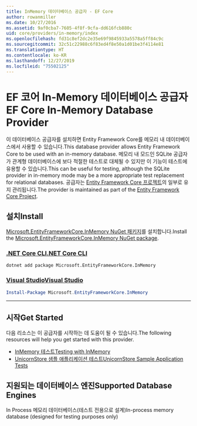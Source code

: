 ```yaml
---
title: InMemory 데이터베이스 공급자 - EF Core
author: rowanmiller
ms.date: 10/27/2016
ms.assetid: 9af0cba7-7605-4f8f-9cfa-dd616fcb880c
uid: core/providers/in-memory/index
ms.openlocfilehash: fd31c8ef2dc2e35e69f9845933a5578a5ff84c9c
ms.sourcegitcommit: 32c51c22988c6f83ed4f8e50a1d01be3f4114e81
ms.translationtype: HT
ms.contentlocale: ko-KR
ms.lasthandoff: 12/27/2019
ms.locfileid: "75502125"
---
```

# <a name="ef-core-in-memory-database-provider"></a><span data-ttu-id="46551-102">EF 코어 In-Memory 데이터베이스 공급자</span><span class="sxs-lookup"><span data-stu-id="46551-102">EF Core In-Memory Database Provider</span></span>

<span data-ttu-id="46551-103">이 데이터베이스 공급자를 설치하면 Entity Framework Core를 메모리 내 데이터베이스에서 사용할 수 있습니다.</span><span class="sxs-lookup"><span data-stu-id="46551-103">This database provider allows Entity Framework Core to be used with an in-memory database.</span></span> <span data-ttu-id="46551-104">메모리 내 모드인 SQLite 공급자가 관계형 데이터베이스에 보다 적절한 테스트로 대체될 수 있지만 이 기능이 테스트에 유용할 수 있습니다.</span><span class="sxs-lookup"><span data-stu-id="46551-104">This can be useful for testing, although the SQLite provider in in-memory mode may be a more appropriate test replacement for relational databases.</span></span> <span data-ttu-id="46551-105">공급자는 [Entity Framework Core 프로젝트](https://github.com/aspnet/EntityFrameworkCore)의 일부로 유지 관리됩니다.</span><span class="sxs-lookup"><span data-stu-id="46551-105">The provider is maintained as part of the [Entity Framework Core Project](https://github.com/aspnet/EntityFrameworkCore).</span></span>

## <a name="install"></a><span data-ttu-id="46551-106">설치</span><span class="sxs-lookup"><span data-stu-id="46551-106">Install</span></span>

<span data-ttu-id="46551-107">[Microsoft.EntityFrameworkCore.InMemory NuGet 패키지](https://www.nuget.org/packages/Microsoft.EntityFrameworkCore.InMemory/)를 설치합니다.</span><span class="sxs-lookup"><span data-stu-id="46551-107">Install the [Microsoft.EntityFrameworkCore.InMemory NuGet package](https://www.nuget.org/packages/Microsoft.EntityFrameworkCore.InMemory/).</span></span>

### <a name="net-core-clitabdotnet-core-cli"></a>[<span data-ttu-id="46551-108">.NET Core CLI</span><span class="sxs-lookup"><span data-stu-id="46551-108">.NET Core CLI</span></span>](#tab/dotnet-core-cli)

```dotnetcli
dotnet add package Microsoft.EntityFrameworkCore.InMemory
```

### <a name="visual-studiotabvs"></a>[<span data-ttu-id="46551-109">Visual Studio</span><span class="sxs-lookup"><span data-stu-id="46551-109">Visual Studio</span></span>](#tab/vs)

``` powershell
Install-Package Microsoft.EntityFrameworkCore.InMemory
```

***

## <a name="get-started"></a><span data-ttu-id="46551-110">시작</span><span class="sxs-lookup"><span data-stu-id="46551-110">Get Started</span></span>

<span data-ttu-id="46551-111">다음 리소스는 이 공급자를 시작하는 데 도움이 될 수 있습니다.</span><span class="sxs-lookup"><span data-stu-id="46551-111">The following resources will help you get started with this provider.</span></span>

* [<span data-ttu-id="46551-112">InMemory 테스트</span><span class="sxs-lookup"><span data-stu-id="46551-112">Testing with InMemory</span></span>](../../miscellaneous/testing/in-memory.md)
* [<span data-ttu-id="46551-113">UnicornStore 샘플 애플리케이션 테스트</span><span class="sxs-lookup"><span data-stu-id="46551-113">UnicornStore Sample Application Tests</span></span>](https://github.com/rowanmiller/UnicornStore/blob/master/UnicornStore/src/UnicornStore.Tests/Controllers/ShippingControllerTests.cs)

## <a name="supported-database-engines"></a><span data-ttu-id="46551-114">지원되는 데이터베이스 엔진</span><span class="sxs-lookup"><span data-stu-id="46551-114">Supported Database Engines</span></span>

<span data-ttu-id="46551-115">In Process 메모리 데이터베이스(테스트 전용으로 설계)</span><span class="sxs-lookup"><span data-stu-id="46551-115">In-process memory database (designed for testing purposes only)</span></span>
